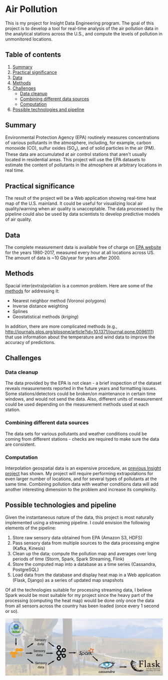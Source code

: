 # Air Pollution

This is my project for Insight Data Engineering program. The goal of this project is to develop a tool for real-time analysis of the air pollution data in the analytical stations across the U.S., and compute the levels of pollution in unmonitored locations.

## Table of contents
1. [Summary](README.md#summary)
2. [Practical significance](README.md#practical-significance)
3. [Data](README.md#data)
4. [Methods](README.md#methods)
5. [Challenges](README.md#challenges)
    * [Data cleanup](README.md#data-cleanup)
    * [Combining different data sources](README.md#combining-different-data-sources)
    * [Computation](README.md#computation)
4. [Possible technologies and pipeline](README.md#possible-technologies-and-pipeline)

## Summary

Environmental Protection Agency (EPA) routinely measures concentrations of various pollutants in the atmosphere, including, for example, carbon monoxide (CO), sulfur oxides (SO<sub>*x*</sub>), and of solid particles in the air (PM). These data are accumulated at air control stations that aren't usually located in residential areas. This project will use the EPA datasets to estimate the content of pollutants in the atmosphere at arbitrary locations in real time.

## Practical significance

The result of the project will be a Web application showing real-time heat map of the U.S. mainland. It could be useful for visualizing local air quality/warning when air quality is unacceptable. The data processed by the pipeline could also be used by data scientists to develop predictive models of air quality.

## Data

The complete measurement data is available free of charge on [EPA website](https://aqs.epa.gov/aqsweb/airdata/download_files.html#Raw) for the years 1980-2017, measured every hour at all locations across US. The amount of data is ~10 Gb/year for years after 2000.

## Methods

Spacial inter(extra)polation is a common problem. Here are some of the [methods](http://www.integrated-assessment.eu/eu/guidebook/spatial_interpolation_and_extrapolation_methods.html) for addressing it:
* Nearest neighbor method (Voronoi polygons)
* Inverse distance weighting
* Splines
* Geostatistical methods (*kriging*)

In addition, there are more complicated methods (e.g., http://journals.plos.org/plosone/article?id=10.1371/journal.pone.0096111) that use information about the temperature and wind data to improve the accuracy of predictions.

## Challenges

### Data cleanup

The data provided by the EPA is not clean - a brief inspection of the dataset reveals measurements reported in the future years and formatting issues. Some stations/detectors could be broken/on maintenance in certain time windows, and would not send the data. Also, different units of measurement could be used depending on the measurement methods used at each station.

### Combining different data sources

The data sets for various pollutants and weather conditions could be coming from different stations - checks are required to make sure the data are consistent.

### Computation

Interpolation geospatial data is an expensive procedure, as [previous Insight project](https://github.com/CCInCharge/campsite-hot-or-not) has shown. My project will require performing extrapolations for even larger number of locations, and for several types of pollutants at the same time. Combining pollution data with weather conditions data will add another interesting dimension to the problem and increase its complexity.

## Possible technologies and pipeline

Given the instantaneous nature of the data, this project is most naturally implemented using a streaming pipeline. I could envision the following elements of the pipeline:

1. Store raw sensory data obtained from EPA (Amazon S3, HDFS)
2. Pass sensory data from multiple sources to the data processing engine (Kafka, Kinesis)
3. Clean up the data; compute the pollution map and averages over long periods of time (Storm, Spark, Spark Streaming, Flink)
4. Store the computed map into a database as a time series (Cassandra, PostgreSQL)
5. Load data from the database and display heat map in a Web application (Flask, Django) as a series of updated map snapshots

 Of all the technologies suitable for processing streaming data, I believe Spark would be most suitable for my project since the heavy part of the processing (computing the heat map) would be done only once the data from all sensors across the country has been loaded (once every 1 second or so).

![Project's pipeline](./pipeline.png)
